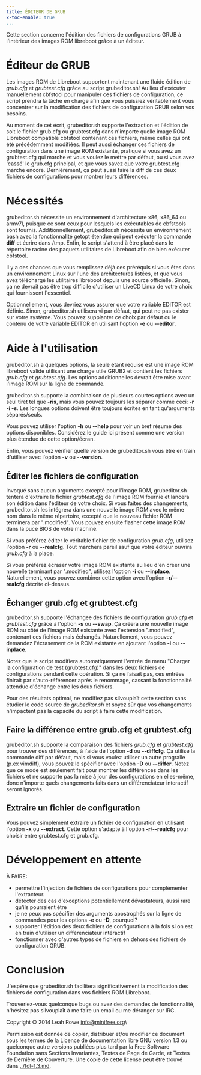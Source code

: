 ```yaml
---
title: ÉDITEUR DE GRUB
x-toc-enable: true
...
```


Cette section concerne l'édition des fichiers de configurations GRUB à
l'intérieur des images ROM libreboot grâce à un éditeur.

Éditeur de GRUB
================

Les images ROM de Libreboot supportent maintenant une fluide édition de
_grub.cfg_ et _grubtest.cfg_ grâce au script grubeditor.sh! Au lieu d'exécuter
manuellement cbfstool pour manipuler ces fichiers de configuration, ce script
prendra la tâche en charge afin que vous puissiez véritablement vous
concentrer sur la modification des fichiers de configuration GRUB selon vos
besoins.

Au moment de cet écrit, grubeditor.sh supporte l'extraction et l'édition de
soit le fichier grub.cfg ou grubtest.cfg dans n'importe quelle image ROM
Libreboot compatible cbfstool contenant ces fichiers, même celles qui ont été
précédemment modifiées. Il peut aussi échanger ces fichiers de configuration
dans une image ROM existante, pratique si vous avez un grubtest.cfg qui marche
et vous voulez le mettre par défaut, ou si vous avez 'cassé' le grub.cfg
principal, et que vous savez que votre grubtest.cfg marche encore.
Dernièrement, ça peut aussi faire la diff de ces deux fichiers de
configurations pour montrer leurs différences.


Nécessités
=========

grubeditor.sh nécessite un environnement d'architecture x86, x86_64 ou armv7l,
puisque ce sont ceux pour lesquels les exécutables de cbfstools sont fournis.
Additionnellement, grubeditor.sh nécessite un environnement bash avec la
fonctionnalité getopt étendue qui peut exécuter la commande **diff** et écrire
dans /tmp. Enfin, le script s'attend à être placé dans le répertoire
racine des paquets utilitaires de Libreboot afin de bien exécuter
cbfstool.

Il y a des chances que vous remplissez déjà ces préréquis si vous êtes dans un
environnement Linux sur l'une des architectures listées, et que vous avez
téléchargé les utilitaires libreboot depuis une source officielle.
Sinon, ça ne devrait pas être trop difficile d'utiliser un LiveCD Linux de
votre choix qui fournissent l'essentiel.

Optionnellement, vous devriez vous assurer que votre variable EDITOR est
définie. Sinon, grubeditor.sh utilisera vi par défaut, qui peut ne pas exister
sur votre système. Vous pouvez supplanter ce choix par défaut ou le contenu de
votre variable EDITOR en utilisant l'option **-e** ou **--editor**.

Aide à l'utilisation
====================

grubeditor.sh a quelques options, la seule étant requise est une image ROM
libreboot valide utilisant une charge utile GRUB2 et contient les fichiers
_grub.cfg_ et _grubtest.cfg_. Les options additionnelles devrait être mise
avant l'image ROM sur la ligne de commande.

grubeditor.sh supporte la combinaison de plusieurs courtes options avec un
seul tiret tel que **-ris**, mais vous pouvez toujours les séparer comme ceci:
**-r -i -s**. Les longues options doivent être toujours écrites en tant
qu'arguments séparés/seuls.

Vous pouvez utiliser l'option **-h** ou **--help** pour voir un bref résumé
des options disponibles. Considérez le guide ici présent comme une version
plus étendue de cette option/écran.

Enfin, vous pouvez vérifier quelle version de grubeditor.sh vous être en train
d'utiliser avec l'option **-v** ou **--version**.

Éditer les fichiers de configuration
------------------------------------

Invoqué sans aucun arguments excepté pour l'image ROM, grubeditor.sh tentera
d'extraire le fichier _grubtest.cfg_ de l'image ROM fournie et lancera son
édition dans l'éditeur de votre choix. Si vous faites des changements,
grubeditor.sh les intégrera dans une nouvelle image ROM avec le même nom dans
le même répertoire, excepté que le nouveau fichier ROM terminera par
".modified". Vous pouvez ensuite flasher cette image ROM dans la puce BIOS de
votre machine.

Si vous préférez éditer le véritable fichier de configuration _grub.cfg_,
utilisez l'option **-r** ou **--realcfg**. Tout marchera pareil sauf que votre
éditeur ouvrira _grub.cfg_ à la place.

Si vous préférez écraser votre image ROM existante au lieu d'en créer une
nouvelle terminant par ".modified", utilisez l'option **-i** ou **--inplace**.
Naturellement, vous pouvez combiner cette option avec l'option
**-r/--realcfg** décrite ci-dessus.

Échanger grub.cfg et grubtest.cfg
---------------------------------

grubeditor.sh supporte l'échangee des fichiers de configuration _grub.cfg_ et
_grubtest.cfg_ grâce à l'option **-s** ou **--swap**. Ça créera une nouvelle
image ROM au côté de l'image ROM existante avec l'extension ".modified",
contenant ces fichiers mais échangés.
Naturellement, vous pouvez demandez l'écrasement de la ROM existante en
ajoutant l'option **-i** ou **--inplace**.

Notez que le script modifiera automatiquement l'entrée de menu "Charger la
configuration de test (grubtest.cfg)" dans les deux fichiers de configurations
pendant cette opération.
Si ça ne faisait pas, ces entrées finirait par s'auto-référencer après le
renommage, cassant la fonctionnalité attendue d'échange entre les deux
fichiers.

Pour des résultats optimal, ne modifiez pas silvouplaît cette section sans
étudier le code source de _grubeditor.sh_ et soyez sûr que vos changements
n'impactent pas la capacité du script à faire cette modification.


Faire la différence entre grub.cfg et grubtest.cfg
--------------------------------------------------

grubeditor.sh supporte la comparaison des fichiers _grub.cfg_ et
_grubtest.cfg_ pour trouver des différences, à l'aide de l'option **-d** ou
**--diffcfg**. Ça utilise la commande diff par défaut, mais si vous voulez
utiliser un autre progralle (p.ex vimdiff), vous pouvez le spécifier avec
l'option **-D** ou **--differ**. Notez que ce mode est seulement fait pour
montrer les différences dans les fichiers et ne supporte pas la mise à jour
des configurations en elles-même, donc n'importe quels changements faits dans
un différenciateur interactif seront ignorés.

Extraire un fichier de configuration
------------------------------------

Vous pouvez simplement extraire un fichier de configuration en utilisant
l'option **-x** ou **--extract**. Cette option s'adapte à l'option
**-r**/**--realcfg** pour choisir entre grubtest.cfg et grub.cfg.

Développement en attente
========================

À FAIRE:
-   permettre l'injection de fichiers de configurations pour complémenter
    l'extracteur.
-   détecter des cas d'exceptions potentiellement dévastateurs, aussi rare
    qu'ils pourraient être
-   je ne peux pas spécifier des arguments apostrophés sur la ligne de
    commandes pour les options **-e** ou **-D**, pourquoi?
-   supporter l'édition des deux fichiers de configurations à la fois si on
    est en train d'utiliser un différenciateur intéractif
-   fonctionner avec d'autres types de fichiers en dehors des fichiers de
    configuration GRUB.

Conclusion
==========

J'espère que grubeditor.sh facilitera significativement la modification des
fichiers de configuration dans vos fichiers ROM Libreboot.

Trouveriez-vous quelconque bugs ou avez des demandes de fonctionnalité,
n'hésitez pas silvouplaît à me faire un email ou me déranger sur IRC.

Copyright © 2014 Leah Rowe <info@minifree.org>\

Permission est donnée de copier, distribuer et/ou modifier ce document
sous les termes de la Licence de documentation libre GNU version 1.3 ou
quelconque autre versions publiées plus tard par la Free Software Foundation
sans Sections Invariantes,  Textes de Page de Garde, et Textes de Dernière de Couverture.
Une copie de cette license peut être trouvé dans [../fdl-1.3.md](fdl-1.3.md).
